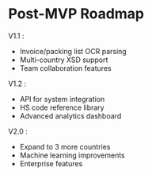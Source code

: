 # Post-MVP Roadmap

  V1.1 :
  - Invoice/packing list OCR parsing
  - Multi-country XSD support
  - Team collaboration features

  V1.2 :
  - API for system integration
  - HS code reference library
  - Advanced analytics dashboard

  V2.0 :
  - Expand to 3 more countries
  - Machine learning improvements
  - Enterprise features